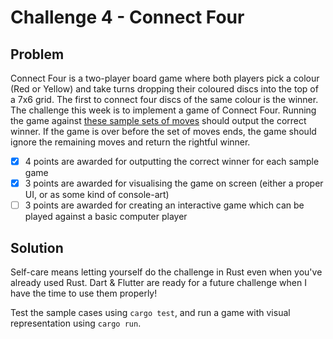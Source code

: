 # Challenge 4 - Connect Four

## Problem
Connect Four is a two-player board game where both players pick a colour (Red or Yellow) and take turns dropping their coloured discs into the top of a 7x6 grid.
The first to connect four discs of the same colour is the winner.
The challenge this week is to implement a game of Connect Four.
Running the game against [these sample sets of moves](https://pastebin.com/JDe8z7Np) should output the correct winner.
If the game is over before the set of moves ends, the game should ignore the remaining moves and return the rightful winner.

* [x] 4 points are awarded for outputting the correct winner for each sample game
* [x] 3 points are awarded for visualising the game on screen (either a proper UI, or as some kind of console-art)
* [ ] 3 points are awarded for creating an interactive game which can be played against a basic computer player

## Solution
Self-care means letting yourself do the challenge in Rust even when you've already used Rust.
Dart & Flutter are ready for a future challenge when I have the time to use them properly!

Test the sample cases using `cargo test`, and run a game with visual representation using `cargo run`.
